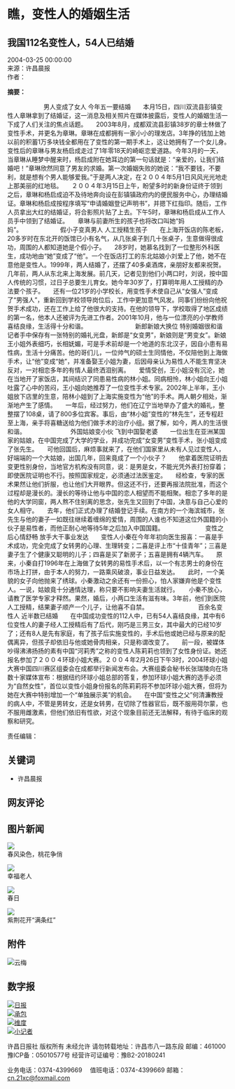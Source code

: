 # 瞧，变性人的婚姻生活

## 我国112名变性人，54人已结婚

2004-03-25 00:00:00  
来源：许昌晨报  
作者：

**摘要：**

                     男人变成了女人 今年五一要结婚　　本月15日，四川双流县彭镇变性人章琳拿到了结婚证，这一消息及相关照片在媒体披露后，变性人的婚姻生活一下成了人们关注的焦点话题。　　2003年8月，成都双流县彭镇38岁的章士林做了变性手术，并更名为章琳。章琳在成都拥有一家小小的理发店。3年挣的钱加上她以前的积蓄1万多块钱全都用在了变性的第一期手术上，这让她拥有了一个女儿身。　　变性后的章琳与男友杨启成走过了1年零18天的崎岖恋爱道路。今年3月的一天，当章琳从睡梦中醒来时，杨启成附在她耳边的第一句话就是：“亲爱的，让我们结婚吧！”章琳欣然同意了男友的求婚。第一次婚姻失败的她说：“我不要钱，不要利，就是想有个男人能够爱我。”于是两人决定，在２００４年5月1日风风光光地走上那美丽的红地毯。　　２００４年3月15日上午，盼望多时的新身份证终于领到之后，章琳和杨启成迫不及待地奔向设在彭镇镇政府内的便民服务中心，办理结婚证。章琳和杨启成按程序填写“申请婚姻登记声明书”，并摁下红指印。随后，工作人员拿出大红的结婚证，将合影照片贴了上去。下午5时，章琳和杨启成从工作人员手中领到了结婚证。　　章琳与前妻所生的孩子也将改口叫她“妈妈”。                      假小子变真男人 人工授精生孩子　　在上海开饭店的陈老板，20多岁时在东北开的饭馆已小有名气，从几张桌子到几十张桌子，生意做得很成功，周围的人都知道她是个假小子。　　28岁时，她慕名找到了一位整形外科医生，成功地由“她”变成了“他”。一个在饭店打工的东北姑娘小刘爱上了他，她不在意他是变性人。1999年，两人结婚了，还摆了40多桌酒席，亲朋好友都来祝贺。　　几年前，两人从东北来上海发展。前几天，记者见到他们小两口时，刘说，按中国人传统的习惯，过日子总要生儿育女。她今年30岁了，打算明年用人工授精的办法要个孩子。　　还有一位21岁的小学校长，用变性手术使自己从“女强人”变成了“男强人”，重新回到学校领导岗位后，工作中更加意气风发。同事们纷纷向他祝贺手术成功，还在工作上给了他很大的支持。在他的领导下，学校取得了地区成绩的第一名，他本人还被评为先进工作者。2001年10月，他与一位漂亮的小学教师喜结良缘，生活得十分和谐。                            新郎新娘大换位 特别婚姻很和谐　　记者手中保存有一张特别的婚礼光盘，新郎是“女变男”，新娘则是“男变女”。新娘王小姐外表细巧，长相妩媚，可是手术前却是一个地道的东北汉子，因自小患有易性病，生活十分痛苦。他的哥们儿，一位帅气的硕士生同情他，不仅陪他到上海做手术，让“他”变成“她”，并准备娶王小姐为妻，后因母亲认为易性人不能生育坚决反对，一对相恋多年的有情人最终洒泪别离。　　爱情受创，王小姐没有沉沦，她在当地开了家饭店，其间结识了同患易性病的林小姐。同病相怜，林小姐向王小姐吐露了心中的苦闷，王小姐向她推荐了一位变性手术专家。2002年上半年，王小姐放下店里的生意，陪林小姐到了上海实施变性为“他”的手术。两人朝夕相处，渐渐地产生了感情。　　一年后，经过努力，他们在辽宁当地举办了盛大的婚礼，整整摆了108桌，请了800多位宾客。事后，由“林小姐”变性的“林先生”，还专程赶至上海，亲手将喜糖送给为他们做手术的治疗小组。据了解，如今，两人的生活很和谐。                          外国姑娘变小伙 飞到中国娶老婆　　一位出生在亚洲某国家的姑娘，在中国完成了大学的学业，并成功完成“女变男”变性手术，张小姐变成了张先生。　　可他回国后，麻烦事就来了，在他们国家里从未有人见过变性人，好端端的一个大姑娘，出国几年，回来竟成了一个小伙子？　　他拿着医院证明去变更性别身份，当地官方机构没有同意，说：是男是女，不能光凭外表打扮穿着；即使医院证明也不行。按照国家规定，必须通过法医鉴定。　　经检查，专家的医术果然让他们折服，也让他们大开眼界。但这还不行，还要再报法院批准，而这个过程却是漫长的。漫长的等待让他与中国的恋人相望而不能相聚。相恋了多年的是他的大学同窗，两人熬不住别离的思念，张先生又回到了中国，决意与自己心爱的女人相守。　　去年，他们正式办理了结婚登记手续。在南方的一个海滨城市，张先生与他的妻子一如既往继续着缠绵的爱情，周围的人谁也不知道这位外国籍的小伙子是易性者，而他正耐心地等待5年之后加入中国国籍。                        变性之后心情舒畅 放手大干事业发达　　变性人小秦在今年年初向医生报喜：一喜是手术成功，完全完成了女转男的心理、生理转变；二喜是评上市“十佳青年”；三喜是妻子生了个健康又聪明的儿子；四喜是买了新房子；五喜是拥有4辆汽车。　　原来，小秦自打1996年在上海做了女转男的易性手术后，以一个有志男士的身份在市场上打拼，由于本人的努力，一路乘风破浪，事业日益发达。　　此时，一个美貌的女子向他抛来了绣球。小秦激动之余还有一份担心，怕人家嫌弃他是个变性人。一说，姑娘竟十分通情达理，称只要不影响夫妻生活就行。      小秦不放心，请教了医学专家才释然。果然，婚后，小两口生活有滋有味。3年前，他们到医院人工授精，结果妻子顺产一个儿子，让他喜不自禁。                             百余名变性人 近半数已结婚　　在中国成功变性的112人中，已有54人喜结良缘，其中有6位变性人的妻子经人工授精后有了后代，刚巧是三男三女，其中最大的已经10岁了；还有8人是先有家庭，有了孩子后实施变性的，手术后他或她已经与原来的配偶离异，但孩子却依旧与他或她骨肉相亲，只是称谓改变了。　　前一段，被媒体吵得沸沸扬扬的素有中国“河莉秀”之称的变性人陈莉莉也领到了女性身份证。她还报名参加了２００４环球小姐大赛。２００４年2月26日下午3时，2004环球小姐大赛中国四川赛区组委会在成都举行新闻发布会。大赛组委会秘书长张瑞陵向在场数十家媒体宣布：根据纽约环球小姐总部的答复，参加环球小姐大赛的选手必须为“自然女性”，首位以变性小姐身份报名的陈莉莉将不参加环球小姐大赛，但将为她在大赛中特别增加一个“单独展示美”的机会。　　在中国“变性之父”何清濂教授的病人中，不管是男转女，还是女转男，在切除了性器官后，既不服用荷尔蒙，也不服用雌激素，但他们依旧有性欲，对这个现象目前还无法解释，有待于临床的观察和研究。

责任编辑：

## 关键词

- 许昌晨报

## 网友评论

## 图片新闻

![](http://www.21xc.com/pic/201903/26/858f4e29-2bd6-41bd-8809-281dd9be7ba3.png)  
春风染色，桃花争俏  

![](http://www.21xc.com/pic/201903/26/03a5d792-8742-49e8-a69d-9ee085d1ce6d.png)  
幸福老人  

![](http://www.21xc.com/pic/201903/26/007a80d1-90d3-4e30-a25a-fa0568bd449a.png)  
春日  

![](http://www.21xc.com/pic/201903/25/d0506fa9-edab-4ba6-9195-5a64022f0222.png)  
紫荆花开“满条红”  

## 附件

![云梅](http://www.21xc.com/template/21xc/images/yunmei.png)  

## 数字报

[![日报](http://www.21xc.com/template/21xc/quanss/images/ribao.jpg)](http://szb.21xc.com/ribao)  
[![承包](http://www.21xc.com/template/21xc/quanss/images/chengbao.jpg)](http://szb.21xc.com/chenbao)  
[![维度](http://www.21xc.com/template/21xc/quanss/images/weidu.jpg)](http://dc.hnxhbook.com.cn:8080/content/jrwd/html/)  
[![小记者](http://www.21xc.com/template/21xc/quanss/images/xiaojizhe.png)](http://szb.21xc.com/xjzb)

许昌日报社 版权所有 未经允许 请勿转载地址：许昌市八一路东段 邮编：461000 豫ICP备：05010577号 经营许可证编号：豫B2-20180241  

业务电话：0374-4399669　 值班电话：0374-4399669 邮箱：cn.21xc@foxmail.com
<!-- tcd_original_link http://www.21xc.com/content/200403/25/c36003.html -->
